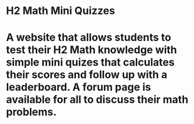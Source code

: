 # H2 Math Mini Quizzes
# A website that allows students to test their H2 Math knowledge with simple mini quizes that calculates their scores and follow up with a leaderboard. A forum page is available for all to discuss their math problems.
